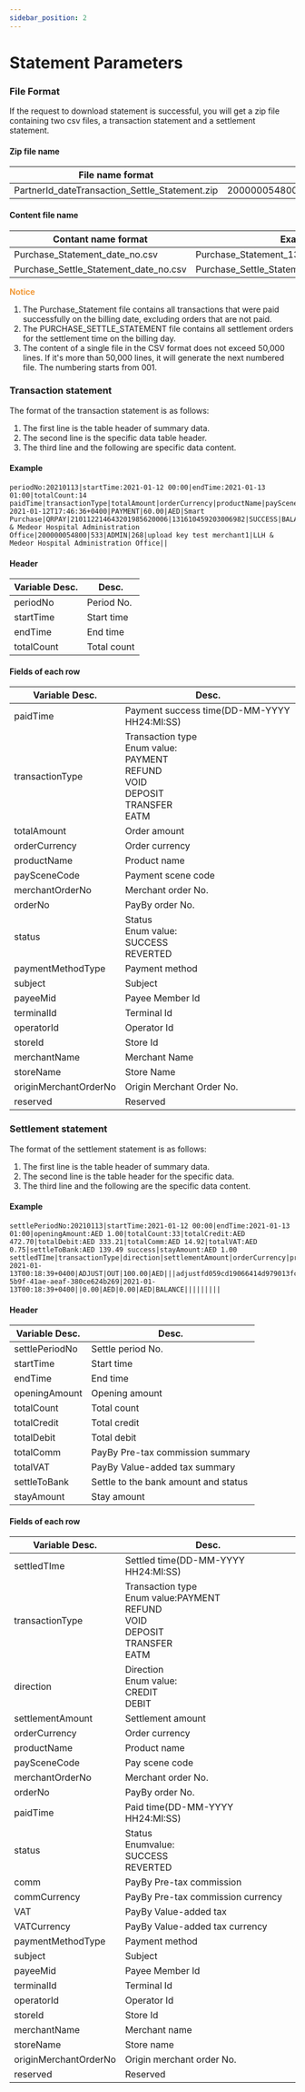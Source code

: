 ```yaml
---
sidebar_position: 2
---
```




# Statement  Parameters



### File Format

If the request to download statement is successful, you will get a zip file containing two csv files, a transaction statement and a settlement statement.



#### Zip file name

| File name format                               | Example                                               |
| ---------------------------------------------- | ----------------------------------------------------- |
| PartnerId_dateTransaction_Settle_Statement.zip | 200000054800_20210112Transaction_Settle_Statement.zip |



#### Content file name

| Contant name format                   | Example                                    |
| ------------------------------------- | ------------------------------------------ |
| Purchase_Statement_date_no.csv        | Purchase_Statement_13012021_001.csv        |
| Purchase_Settle_Statement_date_no.csv | Purchase_Settle_Statement_13012021_001.csv |



**<font color = '#f19938'>Notice </font>**

1. The Purchase_Statement file contains all transactions that were paid successfully on the billing date, excluding orders that are not paid.
2. The PURCHASE_SETTLE_STATEMENT file contains all settlement orders for the settlement time on the billing day.
4. The content of a single file in the CSV format does not exceed 50,000 lines. If it's more than 50,000 lines, it will generate the next numbered file. The numbering starts from 001.



### Transaction statement

The format of the transaction statement is as follows:

1. The first line is the table header of summary data.
2. The second line is the specific data table header.
3. The third line and the following are specific data content.



#### Example

```
periodNo:20210113|startTime:2021-01-12 00:00|endTime:2021-01-13 01:00|totalCount:14
paidTime|transactionType|totalAmount|orderCurrency|productName|paySceneCode|merchantOrderNo|orderNo|status|paymentMethodType|subject|payeeMid|terminalId|operatorId|storeId|merchantName|storeName|originMerchantOrderNo|reserved
2021-01-12T17:46:36+0400|PAYMENT|60.00|AED|Smart Purchase|QRPAY|210112214643201985620006|131610459203006982|SUCCESS|BALANCE|LLH & Medeor Hospital Administration Office|200000054800|533|ADMIN|268|upload key test merchant1|LLH & Medeor Hospital Administration Office||
```



#### Header

| Variable Desc.     | Desc.     |
| ---------- | -------- |
| periodNo   | Period No.   |
| startTime  | Start time |
| endTime    | End time |
| totalCount | Total count |



#### Fields of each row

| Variable Desc.                | Desc.                                |
| --------------------- | ----------------------------------- |
| paidTime              | Payment success time(DD-MM-YYYY HH24:MI:SS) |
| transactionType       | Transaction type<br/>Enum value:<br/>PAYMENT<br/>REFUND<br/>VOID<br/>DEPOSIT<br/>TRANSFER<br/>EATM                            |
| totalAmount           | Order amount                            |
| orderCurrency         | Order currency                            |
| productName           | Product name                            |
| paySceneCode          | Payment scene code                          |
| merchantOrderNo       | Merchant order No.                          |
| orderNo               | PayBy order No.                         |
| status                | Status<br/>Enum value:<br/>SUCCESS<br/>REVERTED                              |
| paymentMethodType     | Payment method                           |
| subject               | Subject                                |
| payeeMid              | Payee Member Id                        |
| terminalId            | Terminal Id                            |
| operatorId            | Operator Id                         |
| storeId               | Store Id                            |
| merchantName          | Merchant Name                            |
| storeName             | Store Name                            |
| originMerchantOrderNo | Origin Merchant Order No.                       |
| reserved              | Reserved                            |



### Settlement statement

The format of the settlement statement is as follows:

1. The first line is the table header of summary data.
2. The second line is the table header for the specific data.
3. The third line and the following are the specific data content.



#### Example

```
settlePeriodNo:20210113|startTime:2021-01-12 00:00|endTime:2021-01-13 01:00|openingAmount:AED 1.00|totalCount:33|totalCredit:AED 472.70|totalDebit:AED 333.21|totalComm:AED 14.92|totalVAT:AED 0.75|settleToBank:AED 139.49 success|stayAmount:AED 1.00
settledTIme|transactionType|direction|settlementAmount|orderCurrency|productName|paySceneCode|merchantOrderNo|orderNo|paidTime|status|comm|commCurrency|VAT|VATCurrency|paymentMethodType|subject|payeeMid|terminalId|operatorId|storeId|merchantName|storeName|originMerchantOrderNo|reserved
2021-01-13T00:18:39+0400|ADJUST|OUT|100.00|AED|||adjustfd059cd19066414d979013fc3a6d2467|804c2f6f-5b9f-41ae-aeaf-380ce624b269|2021-01-13T00:18:39+0400||0.00|AED|0.00|AED|BALANCE|||||||||
```



#### Header

| Variable Desc.         | Desc.                 |
| -------------- | -------------------- |
| settlePeriodNo | Settle period No.           |
| startTime      | Start time             |
| endTime        | End time             |
| openingAmount  | Opening amount             |
| totalCount     | Total count             |
| totalCredit    | Total credit               |
| totalDebit     | Total debit               |
| totalComm      | PayBy Pre-tax commission summary |
| totalVAT       | PayBy Value-added tax summary      |
| settleToBank   | Settle to the bank amount and status |
| stayAmount     | Stay amount             |



#### Fields of each row

| Variable Desc.                | Desc.                                |
| --------------------- | ----------------------------------- |
| settledTIme           | Settled time(DD-MM-YYYY HH24:MI:SS)     |
| transactionType       | Transaction type<br/>Enum value:PAYMENT<br/>REFUND<br/>VOID<br/>DEPOSIT<br/>TRANSFER<br/>EATM                            |
| direction             | Direction<br/>Enum value:<br/>CREDIT<br/>DEBIT                            |
| settlementAmount      | Settlement amount                            |
| orderCurrency         | Order currency                            |
| productName           | Product name                            |
| paySceneCode          | Pay scene code                          |
| merchantOrderNo       | Merchant order No.                          |
| orderNo               | PayBy order No.                         |
| paidTime              | Paid time(DD-MM-YYYY HH24:MI:SS) |
| status                | Status<br/>Enumvalue:<br/>SUCCESS<br/>REVERTED
| comm                  | PayBy Pre-tax commission                    |
| commCurrency          | PayBy Pre-tax commission currency                 |
| VAT                   | PayBy Value-added tax                         |
| VATCurrency           | PayBy Value-added tax currency                     |
| paymentMethodType     | Payment method                            |
| subject               | Subject                                |
| payeeMid              | Payee Member Id                        |
| terminalId            | Terminal Id                            |
| operatorId            | Operator Id                          |
| storeId               | Store Id                            |
| merchantName          | Merchant name                            |
| storeName             | Store name                            |
| originMerchantOrderNo | Origin merchant order No.                        |
| reserved              | Reserved                            |
